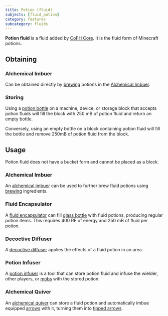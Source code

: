 ```yaml
---
title: Potion (fluid)
subjects: [fluid_potion]
category: features
subcategory: fluids
---
```


**Potion fluid** is a fluid added by [CoFH Core](../../cofh-core). It is the
fluid form of Minecraft potions. 

Obtaining
---------

### Alchemical Imbuer
Can be obtained directly by [brewing](https://minecraft.fandom.com/wiki/Brewing)
potions in the [Alchemical Imbuer](../../thermal-expansion/alchemical-imbuer).

### Storing
Using a [potion bottle](https://minecraft.fandom.com/wiki/Potion) on a machine,
device, or storage block that accepts potion fluids will fill the block with
250 mB of potion fluid and return an empty bottle.

Conversely, using an empty bottle on a block containing potion fluid will fill
the bottle and remove 250mB of potion fluid from the block. 

Usage
-----

Potion fluid does not have a bucket form and cannot be placed as a block.

### Alchemical Imbuer
An [alchemical imbuer](../../thermal-expansion/alchemical-imbuer/) can be used
to further brew fluid potions using
[brewing](https://minecraft.fandom.com/wiki/Brewing) ingredients.

### Fluid Encapsulator
A [fluid encapsulator](../../thermal-expansion/fluid-encapsulator/) can fill
[glass bottle](https://minecraft.fandom.com/wiki/Glass_Bottle) with fluid potions,
producing regular potion items. This requires 400 RF of energy and 250 mB of fluid per potion.

### Decoctive Diffuser
A [decoctive diffuser](../../thermal-innovation/decoctive-diffuser/) applies the
effects of a fluid potion in an area. 

### Potion Infuser
A [potion infuser](../../thermal-innovation/potion-infuser/) is a tool that can
store potion fluid and infuse the wielder, other players, or
[mobs](https://minecraft.fandom.com/wiki/Mob) with the stored potion. 

### Alchemical Quiver
An [alchemical quiver](../../thermal-innovation/alchemical-quiver/) can store a
fluid potion and automatically imbue equipped
[arrows](https://minecraft.fandom.com/wiki/Arrow) with it, turning them into
[tipped arrows](https://minecraft.fandom.com/wiki/Tipped_Arrow).